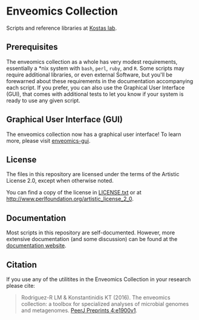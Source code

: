 # Enveomics Collection

Scripts and reference libraries at [Kostas lab](http://enve-omics.gatech.edu).

## Prerequisites

The enveomics collection as a whole has very modest requirements, essentially a
*nix system with `bash`, `perl`, `ruby`, and `R`. Some scripts may require
additional libraries, or even external Software, but you'll be forewarned about
these requirements in the documentation accompanying each script. If you prefer,
you can also use the Graphical User Interface (GUI), that comes with additional
tests to let you know if your system is ready to use any given script.

## Graphical User Interface (GUI)

The enveomics collection now has a graphical user interface! To learn more,
please visit [enveomics-gui](https://github.com/lmrodriguezr/enveomics-gui).

## License

The files in this repository are licensed under the terms of the
Artistic License 2.0, except when otherwise noted.

You can find a copy of the license in [LICENSE.txt](LICENSE.txt) or at
http://www.perlfoundation.org/artistic_license_2_0.

## Documentation

Most scripts in this repository are self-documented.  However,
more extensive documentation (and some discussion) can be found at the
[documentation website](http://enve-omics.ce.gatech.edu/enveomics/docs).

## Citation

If you use any of the utilitites in the Enveomics Collection in your research
please cite:

> Rodriguez-R LM & Konstantinidis KT (2016). The enveomics collection: a toolbox
> for specialized analyses of microbial genomes and metagenomes.
> [PeerJ Preprints 4:e1900v1](https://peerj.com/preprints/1900/).
